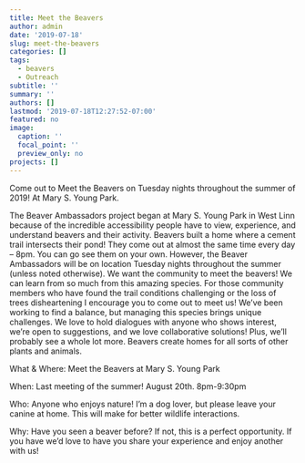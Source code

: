 ```yaml
---
title: Meet the Beavers
author: admin
date: '2019-07-18'
slug: meet-the-beavers
categories: []
tags:
  - beavers
  - Outreach
subtitle: ''
summary: ''
authors: []
lastmod: '2019-07-18T12:27:52-07:00'
featured: no
image:
  caption: ''
  focal_point: ''
  preview_only: no
projects: []
---
```


Come out to Meet the Beavers on Tuesday nights throughout the summer of 2019! At Mary S. Young Park.

The Beaver Ambassadors project began at Mary S. Young Park in West Linn because of the incredible accessibility people have to view, experience, and understand beavers and their activity. Beavers built a home where a cement trail intersects their pond! They come out at almost the same time every day – 8pm. You can go see them on your own. However, the Beaver Ambassadors will be on location Tuesday nights throughout the summer (unless noted otherwise). We want the community to meet the beavers! We can learn from so much from this amazing species. For those community members who have found the trail conditions challenging or the loss of trees disheartening I encourage you to come out to meet us! We’ve been working to find a balance, but managing this species brings unique challenges. We love to hold dialogues with anyone who shows interest, we’re open to suggestions, and we love collaborative solutions! Plus, we’ll probably see a whole lot more. Beavers create homes for all sorts of other plants and animals.

What & Where: Meet the Beavers at Mary S. Young Park

When: Last meeting of the summer! August 20th. 8pm-9:30pm

Who: Anyone who enjoys nature! I’m a dog lover, but please leave your canine at home. This will make for better wildlife interactions.

Why: Have you seen a beaver before? If not, this is a perfect opportunity. If you have we’d love to have you share your experience and enjoy another with us!